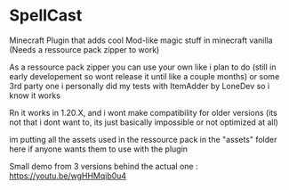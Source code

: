 # SpellCast
Minecraft Plugin that adds cool Mod-like magic stuff in minecraft vanilla (Needs a ressource pack zipper to work)


As a ressource pack zipper you can use your own like i plan to do (still in early developement so wont release it until like a couple months) or some 3rd party one i personally did my tests with ItemAdder by LoneDev so i know it works

Rn it works in 1.20.X, and i wont make compatibility for older versions (its not that i dont want to, its just basically impossible or not optimized at all)

im putting all the assets used in the ressource pack in the "assets" folder here if anyone wants them to use with the plugin


Small demo from 3 versions behind the actual one : https://youtu.be/wgHHMqib0u4
